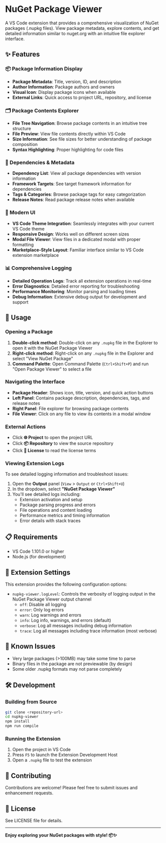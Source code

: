 # NuGet Package Viewer

A VS Code extension that provides a comprehensive visualization of NuGet packages (.nupkg files). View package metadata, explore contents, and get detailed information similar to nuget.org with an intuitive file explorer interface.

## ✨ Features

### 📦 Package Information Display
- **Package Metadata**: Title, version, ID, and description
- **Author Information**: Package authors and owners
- **Visual Icon**: Display package icons when available
- **External Links**: Quick access to project URL, repository, and license

### 🗂️ Package Contents Explorer
- **File Tree Navigation**: Browse package contents in an intuitive tree structure
- **File Preview**: View file contents directly within VS Code
- **Size Information**: See file sizes for better understanding of package composition
- **Syntax Highlighting**: Proper highlighting for code files

### 🔗 Dependencies & Metadata
- **Dependency List**: View all package dependencies with version information
- **Framework Targets**: See target framework information for dependencies
- **Tags & Categories**: Browse package tags for easy categorization
- **Release Notes**: Read package release notes when available

### 🎨 Modern UI
- **VS Code Theme Integration**: Seamlessly integrates with your current VS Code theme
- **Responsive Design**: Works well on different screen sizes
- **Modal File Viewer**: View files in a dedicated modal with proper formatting
- **Marketplace-Style Layout**: Familiar interface similar to VS Code extension marketplace

### 📊 Comprehensive Logging
- **Detailed Operation Logs**: Track all extension operations in real-time
- **Error Diagnostics**: Detailed error reporting for troubleshooting
- **Performance Monitoring**: Monitor parsing and loading times
- **Debug Information**: Extensive debug output for development and support

## 🚀 Usage

### Opening a Package

1. **Double-click method**: Double-click on any `.nupkg` file in the Explorer to open it with the NuGet Package Viewer
2. **Right-click method**: Right-click on any `.nupkg` file in the Explorer and select "View NuGet Package"
3. **Command Palette**: Open Command Palette (`Ctrl+Shift+P`) and run "Open Package Viewer" to select a file

### Navigating the Interface
- **Package Header**: Shows icon, title, version, and quick action buttons
- **Left Panel**: Contains package description, dependencies, tags, and release notes
- **Right Panel**: File explorer for browsing package contents
- **File Viewer**: Click on any file to view its contents in a modal window

### External Actions
- Click **🌐 Project** to open the project URL
- Click **📦 Repository** to view the source repository
- Click **📄 License** to read the license terms

### Viewing Extension Logs

To see detailed logging information and troubleshoot issues:

1. Open the **Output** panel (`View` > `Output` or `Ctrl+Shift+U`)
2. In the dropdown, select **"NuGet Package Viewer"**
3. You'll see detailed logs including:
   - Extension activation and setup
   - Package parsing progress and errors
   - File operations and content loading
   - Performance metrics and timing information
   - Error details with stack traces

## 📋 Requirements

- VS Code 1.101.0 or higher
- Node.js (for development)

## 🔧 Extension Settings

This extension provides the following configuration options:

* `nupkg-viewer.logLevel`: Controls the verbosity of logging output in the NuGet Package Viewer output channel
  * `off`: Disable all logging
  * `error`: Only log errors
  * `warn`: Log warnings and errors  
  * `info`: Log info, warnings, and errors (default)
  * `verbose`: Log all messages including debug information
  * `trace`: Log all messages including trace information (most verbose)

## 🐛 Known Issues

- Very large packages (>100MB) may take some time to parse
- Binary files in the package are not previewable (by design)
- Some older .nupkg formats may not parse completely

## 🛠️ Development

### Building from Source
```bash
git clone <repository-url>
cd nupkg-viewer
npm install
npm run compile
```

### Running the Extension
1. Open the project in VS Code
2. Press `F5` to launch the Extension Development Host
3. Open a `.nupkg` file to test the extension

## 🤝 Contributing

Contributions are welcome! Please feel free to submit issues and enhancement requests.

## 📄 License

See LICENSE file for details.

---

**Enjoy exploring your NuGet packages with style! 📦✨**
